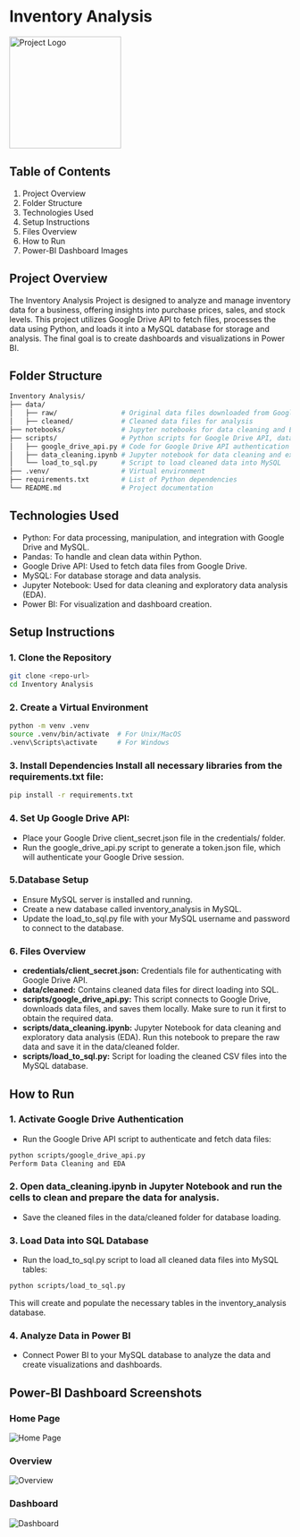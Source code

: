 # Inventory Analysis
<img src="https://drive.google.com/uc?export=view&id=1ebEtsd8OazZg5JEadEf8Cc6ys-A6bUxK" alt="Project Logo" width="200" height="200">

## Table of Contents
1. Project Overview
2. Folder Structure
3. Technologies Used
4. Setup Instructions
5. Files Overview
6. How to Run
7. Power-BI Dashboard Images

## Project Overview
The Inventory Analysis Project is designed to analyze and manage inventory data for a business, offering insights into purchase prices, sales, and stock levels. This project utilizes Google Drive API to fetch files, processes the data using Python, and loads it into a MySQL database for storage and analysis. The final goal is to create dashboards and visualizations in Power BI.

## Folder Structure
``` bash
Inventory Analysis/
├── data/
│   ├── raw/                # Original data files downloaded from Google Drive
│   ├── cleaned/            # Cleaned data files for analysis
├── notebooks/              # Jupyter notebooks for data cleaning and EDA
├── scripts/                # Python scripts for Google Drive API, data processing, and loading data to SQL
│   ├── google_drive_api.py # Code for Google Drive API authentication and data downloading
│   ├── data_cleaning.ipynb # Jupyter notebook for data cleaning and exploratory data analysis
│   └── load_to_sql.py      # Script to load cleaned data into MySQL
├── .venv/                  # Virtual environment
├── requirements.txt        # List of Python dependencies
└── README.md               # Project documentation
```

## Technologies Used
- Python: For data processing, manipulation, and integration with Google Drive and MySQL.
- Pandas: To handle and clean data within Python.
- Google Drive API: Used to fetch data files from Google Drive.
- MySQL: For database storage and data analysis.
- Jupyter Notebook: Used for data cleaning and exploratory data analysis (EDA).
- Power BI: For visualization and dashboard creation.

## Setup Instructions
### 1. Clone the Repository
``` bash
git clone <repo-url>
cd Inventory Analysis
```


### 2. Create a Virtual Environment
``` bash
python -m venv .venv
source .venv/bin/activate  # For Unix/MacOS
.venv\Scripts\activate     # For Windows
```

### 3. Install Dependencies Install all necessary libraries from the requirements.txt file:
``` bash
pip install -r requirements.txt
```

### 4. Set Up Google Drive API:
- Place your Google Drive client_secret.json file in the credentials/ folder.
- Run the google_drive_api.py script to generate a token.json file, which will authenticate your Google Drive session.

### 5.Database Setup
- Ensure MySQL server is installed and running.
- Create a new database called inventory_analysis in MySQL.
- Update the load_to_sql.py file with your MySQL username and password to connect to the database.

### 6. Files Overview
- **credentials/client_secret.json:** Credentials file for authenticating with Google Drive API.
- **data/cleaned:** Contains cleaned data files for direct loading into SQL.
- **scripts/google_drive_api.py:** This script connects to Google Drive, downloads data files, and saves them locally. Make sure to run it first to obtain the required data.
- **scripts/data_cleaning.ipynb:** Jupyter Notebook for data cleaning and exploratory data analysis (EDA). Run this notebook to prepare the raw data and save it in the data/cleaned folder.
- **scripts/load_to_sql.py:** Script for loading the cleaned CSV files into the MySQL database.

## How to Run
### 1. Activate Google Drive Authentication
- Run the Google Drive API script to authenticate and fetch data files:
``` bash
python scripts/google_drive_api.py
Perform Data Cleaning and EDA
```

### 2. Open data_cleaning.ipynb in Jupyter Notebook and run the cells to clean and prepare the data for analysis.
- Save the cleaned files in the data/cleaned folder for database loading.

### 3. Load Data into SQL Database
- Run the load_to_sql.py script to load all cleaned data files into MySQL tables:
``` bash
python scripts/load_to_sql.py
```
This will create and populate the necessary tables in the inventory_analysis database.

### 4. Analyze Data in Power BI
- Connect Power BI to your MySQL database to analyze the data and create visualizations and dashboards.

## Power-BI Dashboard Screenshots

### Home Page
![Home Page](https://drive.google.com/uc?export=view&id=1KAwZMy35SyGd8E_AjZhrwHqiV1S2V1YF)

### Overview
![Overview](https://drive.google.com/uc?export=view&id=1HS4ZymHPNCQQ-9yO8T7qwNaZQvTwkQxO)

### Dashboard
![Dashboard](https://drive.google.com/uc?export=view&id=1FQrfKm00gSqHSFdG-7lLQSi_4ERG2c26)
